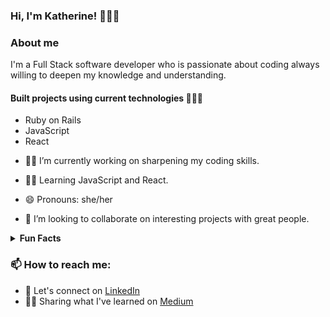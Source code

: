 ### Hi, I'm Katherine! 👋👩‍💻

### About me 
I'm a Full Stack software developer who is passionate about coding always willing to deepen my knowledge and understanding.

#### Built projects using current technologies 👩🏻‍💻
* Ruby on Rails
* JavaScript
* React

- 🔭🧐 I’m currently working on sharpening my coding skills.
- 🌱🤓 Learning JavaScript and React.

- 😄 Pronouns: she/her

- 👯 I’m looking to collaborate on interesting projects with great people.

<details>
#### When away from my computer I love
  <summary> <b> Fun Facts </b> </summary>
  
  * to go for a walk 🏞
  * swimming/hiking 🏊🏻‍♀️ 🥾
  * read a good book 📖
  * to go to the theater/museum 🎭 🖼
  * eat delicious food 🍝
  * travel 🛣 🛤 🌍
</details>
  
### 📫 How to reach me:
- 🤝 Let's connect on [LinkedIn](https://www.linkedin.com/in/ekaterina-zarudnaya-986270180/) 
- ✍🏻 Sharing what I've learned on [Medium](https://zar-catherine.medium.com/)

<!--
**Elronia/Elronia** is a ✨ _special_ ✨ repository because its `README.md` (this file) appears on your GitHub profile.
-->
